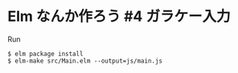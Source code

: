 # Elm なんか作ろう #4 ガラケー入力

Run

```
$ elm package install
$ elm-make src/Main.elm --output=js/main.js
```
